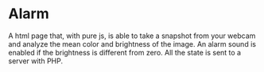 # Alarm
A html page that, with pure js, is able to take a snapshot from your webcam and analyze the mean color and brightness of the image. An alarm sound is enabled if the brightness is different from zero. All the state is sent to a server with PHP.
